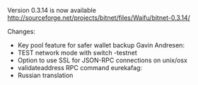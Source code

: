 Version 0.3.14 is now available
http://sourceforge.net/projects/bitnet/files/Waifu/bitnet-0.3.14/

Changes:
* Key pool feature for safer wallet backup
Gavin Andresen:
* TEST network mode with switch -testnet
* Option to use SSL for JSON-RPC connections on unix/osx
* validateaddress RPC command
eurekafag:
* Russian translation
